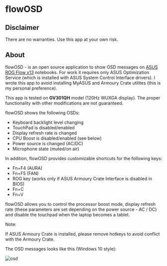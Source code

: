 # flowOSD

## Disclaimer

There are no warranties. Use this app at your own risk.

## About

flowOSD - is an open source application to show OSD messages on [ASUS ROG Flow x13](https://rog.asus.com/laptops/rog-flow/2021-rog-flow-x13-series/) notebooks. For work it requires only ASUS Optimization Service (which is installed with ASUS System Control Interface drivers). I wrote this app to avoid installing MyASUS and Armoury Crate utilites (this is my personal preference).

This app is tested on **GV301QH** model (120Hz WUXGA display). The proper functionality with other modifications are not guaranteed. 

flowOSD shows the following OSDs:

* Keyboard backlight level changing
* TouchPad is disabled/enabled
* Display refresh rate is changed
* CPU Boost is disabled/enabled (see below)
* Power source is changed (AC/DC)
* Microphone state (muted/on air)

In addition, flowOSD provides customizable shortcuts for the following keys:

* Fn+F4 (AURA)
* Fn+F5 (FAN)
* ROG key (works only if ASUS Armoury Crate Interface is disabled in BIOS)
* Fn+C
* Fn+V

flowOSD allows you to control the processor boost mode, display refresh rate (these parameters are set depending on the power source - AC / DC) and disable the touchpad when the laptop becomes a tablet.

Note:

If ASUS Armoury Crate is installed, please remove hotkeys to avoid conflict with the Armoury Crate.

The OSD messages looks like this (Windows 10 style):

![osd](https://user-images.githubusercontent.com/5954460/189478814-6c7d2c5b-e0a4-49f3-810e-6573565076b6.png)
